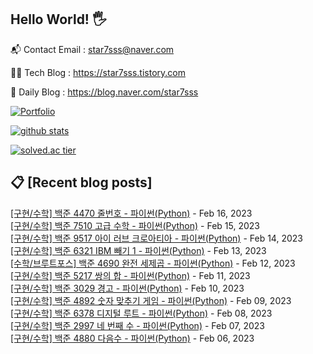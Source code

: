 ## Hello World! 🖐

📬 Contact Email : star7sss@naver.com

👨‍💻 Tech Blog : https://star7sss.tistory.com

🤪 Daily Blog : https://blog.naver.com/star7sss

[![Portfolio](https://img.shields.io/badge/Portfolio-%23000000.svg?style=for-the-badge&logo=firefox&logoColor=#FF7139)](https://fern-way-13f.notion.site/Jang-Thang-3b7b327981a2456c8ee5952eadb848b9)

[![github stats](https://github-readme-stats.vercel.app/api?username=jangThang&show_icons=true&hide_border=False)](https://star7sss.tistory.com)

[![solved.ac tier](http://mazassumnida.wtf/api/v2/generate_badge?boj=star7sss)](https://solved.ac/star7sss)

## 📋 [Recent blog posts]
[[구현/수학] 백준 4470 줄번호 - 파이썬(Python)](https://star7sss.tistory.com/697) - Feb 16, 2023<br>
[[구현/수학] 백준 7510 고급 수학 - 파이썬(Python)](https://star7sss.tistory.com/696) - Feb 15, 2023<br>
[[구현/수학] 백준 9517 아이 러브 크로아티아 - 파이썬(Python)](https://star7sss.tistory.com/695) - Feb 14, 2023<br>
[[구현/수학] 백준 6321 IBM 빼기 1 - 파이썬(Python)](https://star7sss.tistory.com/694) - Feb 13, 2023<br>
[[수학/브루트포스] 백준 4690 완전 세제곱 - 파이썬(Python)](https://star7sss.tistory.com/693) - Feb 12, 2023<br>
[[구현/수학] 백준 5217 쌍의 합 - 파이썬(Python)](https://star7sss.tistory.com/692) - Feb 11, 2023<br>
[[구현/수학] 백준 3029 경고 - 파이썬(Python)](https://star7sss.tistory.com/691) - Feb 10, 2023<br>
[[구현/수학] 백준 4892 숫자 맞추기 게임 - 파이썬(Python)](https://star7sss.tistory.com/690) - Feb 09, 2023<br>
[[구현/수학] 백준 6378 디지털 루트 - 파이썬(Python)](https://star7sss.tistory.com/689) - Feb 08, 2023<br>
[[구현/수학] 백준 2997 네 번째 수 - 파이썬(Python)](https://star7sss.tistory.com/688) - Feb 07, 2023<br>
[[구현/수학] 백준 4880 다음수 - 파이썬(Python)](https://star7sss.tistory.com/687) - Feb 06, 2023<br>
